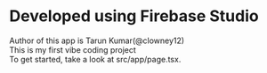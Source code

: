 # Developed using Firebase Studio

Author of this app is Tarun Kumar(@clowney12)
<br>
This is my first vibe coding project
<br>
To get started, take a look at src/app/page.tsx.
